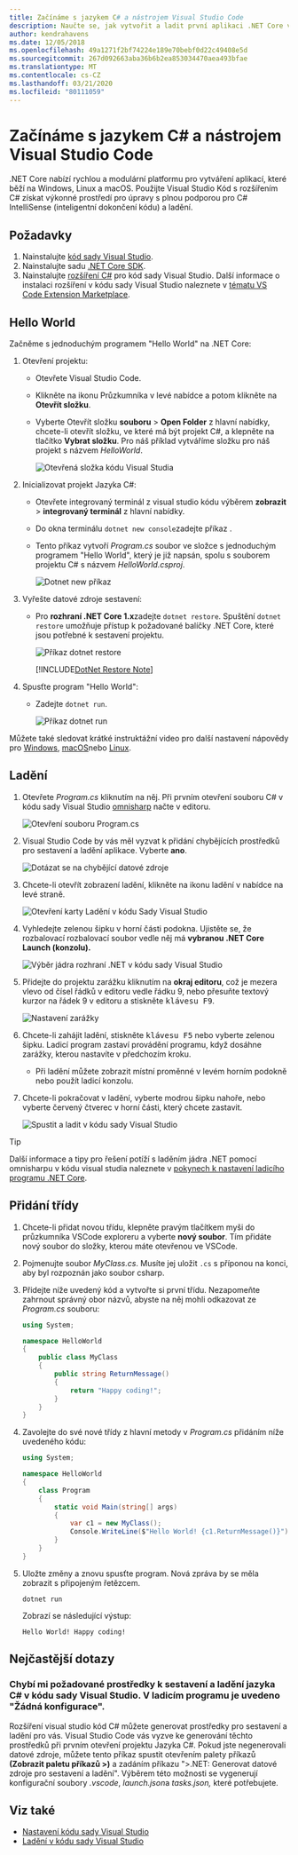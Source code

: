 ```yaml
---
title: Začínáme s jazykem C# a nástrojem Visual Studio Code
description: Naučte se, jak vytvořit a ladit první aplikaci .NET Core v jazyce C# pomocí kódu sady Visual Studio.
author: kendrahavens
ms.date: 12/05/2018
ms.openlocfilehash: 49a1271f2bf74224e189e70bebf0d22c49408e5d
ms.sourcegitcommit: 267d092663aba36b6b2ea853034470aea493bfae
ms.translationtype: MT
ms.contentlocale: cs-CZ
ms.lasthandoff: 03/21/2020
ms.locfileid: "80111059"
---
```

# <a name="get-started-with-c-and-visual-studio-code"></a>Začínáme s jazykem C# a nástrojem Visual Studio Code

.NET Core nabízí rychlou a modulární platformu pro vytváření aplikací, které běží na Windows, Linux a macOS. Použijte Visual Studio Kód s rozšířením C# získat výkonné prostředí pro úpravy s plnou podporou pro C# IntelliSense (inteligentní dokončení kódu) a ladění.

## <a name="prerequisites"></a>Požadavky

1. Nainstalujte [kód sady Visual Studio](https://code.visualstudio.com/).
2. Nainstalujte sadu [.NET Core SDK](https://dotnet.microsoft.com/download).
3. Nainstalujte [rozšíření C#](https://marketplace.visualstudio.com/items?itemName=ms-dotnettools.csharp) pro kód sady Visual Studio. Další informace o instalaci rozšíření v kódu sady Visual Studio naleznete v [tématu VS Code Extension Marketplace](https://code.visualstudio.com/docs/editor/extension-gallery).

## <a name="hello-world"></a>Hello World

Začněme s jednoduchým programem "Hello World" na .NET Core:

1. Otevření projektu:

    - Otevřete Visual Studio Code.
    - Klikněte na ikonu Průzkumníka v levé nabídce a potom klikněte na **Otevřít složku**.
    - Vyberte Otevřít složku **souboru** > **Open Folder** z hlavní nabídky, chcete-li otevřít složku, ve které má být projekt C#, a klepněte na tlačítko **Vybrat složku**. Pro náš příklad vytváříme složku pro náš projekt s názvem *HelloWorld*.

      ![Otevřená složka kódu Visual Studia](media/with-visual-studio-code/vs-code-open-folder.png)

2. Inicializovat projekt Jazyka C#:

    - Otevřete integrovaný terminál z visual studio kódu výběrem **zobrazit** > **integrovaný terminál** z hlavní nabídky.
    - Do okna terminálu `dotnet new console`zadejte příkaz .
    - Tento příkaz vytvoří *Program.cs* soubor ve složce s jednoduchým programem "Hello World", který je již napsán, spolu s souborem projektu C# s názvem *HelloWorld.csproj*.

      ![Dotnet new příkaz](media/with-visual-studio-code/dotnet-new-command.png)

3. Vyřešte datové zdroje sestavení:

    - Pro **rozhraní .NET Core 1.x**zadejte `dotnet restore`. Spuštění `dotnet restore` umožňuje přístup k požadované balíčky .NET Core, které jsou potřebné k sestavení projektu.

      ![Příkaz dotnet restore](media/with-visual-studio-code/dotnet-restore-command.png)

      [!INCLUDE[DotNet Restore Note](~/includes/dotnet-restore-note.md)]

4. Spusťte program "Hello World":

    - Zadejte `dotnet run`.

      ![Příkaz dotnet run](media/with-visual-studio-code/dotnet-run-command.png)

Můžete také sledovat krátké instruktážní video pro další nastavení nápovědy pro [Windows](https://channel9.msdn.com/Blogs/dotnet/Get-started-with-VS-Code-using-CSharp-and-NET-Core), [macOS](https://channel9.msdn.com/Blogs/dotnet/Get-started-with-VS-Code-using-CSharp-and-NET-Core-on-MacOS)nebo [Linux](https://channel9.msdn.com/Blogs/dotnet/Get-started-with-VS-Code-Csharp-dotnet-Core-Ubuntu).

## <a name="debug"></a>Ladění

1. Otevřete *Program.cs* kliknutím na něj. Při prvním otevření souboru C# v kódu sady Visual Studio [omnisharp](https://www.omnisharp.net/) načte v editoru.

    ![Otevření souboru Program.cs](media/with-visual-studio-code/open-program-cs.png)

2. Visual Studio Code by vás měl vyzvat k přidání chybějících prostředků pro sestavení a ladění aplikace. Vyberte **ano**.

    ![Dotázat se na chybějící datové zdroje](media/with-visual-studio-code/missing-assets.png)

3. Chcete-li otevřít zobrazení ladění, klikněte na ikonu ladění v nabídce na levé straně.

    ![Otevření karty Ladění v kódu Sady Visual Studio](media/with-visual-studio-code/open-debug-tab.png)

4. Vyhledejte zelenou šipku v horní části podokna. Ujistěte se, že rozbalovací rozbalovací soubor vedle něj má **vybranou .NET Core Launch (konzolu).**

    ![Výběr jádra rozhraní .NET v kódu sady Visual Studio](media/with-visual-studio-code/select-net-core.png)

5. Přidejte do projektu zarážku kliknutím na **okraj editoru**, což je mezera vlevo od čísel řádků v editoru vedle řádku 9, nebo přesuňte textový kurzor na řádek 9 v editoru a stiskněte <kbd>klávesu F9</kbd>.

    ![Nastavení zarážky](media/with-visual-studio-code/set-breakpoint-vs-code.png)

6. Chcete-li zahájit ladění, stiskněte <kbd>klávesu F5</kbd> nebo vyberte zelenou šipku. Ladicí program zastaví provádění programu, když dosáhne zarážky, kterou nastavíte v předchozím kroku.
    - Při ladění můžete zobrazit místní proměnné v levém horním podokně nebo použít ladicí konzolu.

7. Chcete-li pokračovat v ladění, vyberte modrou šipku nahoře, nebo vyberte červený čtverec v horní části, který chcete zastavit.

    ![Spustit a ladit v kódu sady Visual Studio](media/with-visual-studio-code/run-debug-vs-code.png)

> [!TIP]
> Další informace a tipy pro řešení potíží s laděním jádra .NET pomocí omnisharpu v kódu visual studia naleznete v [pokynech k nastavení ladicího programu .NET Core](https://github.com/OmniSharp/omnisharp-vscode/blob/master/debugger.md).

## <a name="add-a-class"></a>Přidání třídy

1. Chcete-li přidat novou třídu, klepněte pravým tlačítkem myši do průzkumníka VSCode exploreru a vyberte **nový soubor**. Tím přidáte nový soubor do složky, kterou máte otevřenou ve VSCode.
2. Pojmenujte soubor *MyClass.cs*. Musíte jej uložit `.cs` s příponou na konci, aby byl rozpoznán jako soubor csharp.
3. Přidejte níže uvedený kód a vytvořte si první třídu. Nezapomeňte zahrnout správný obor názvů, abyste na něj mohli odkazovat ze *Program.cs* souboru:

    ``` csharp
    using System;

    namespace HelloWorld
    {
        public class MyClass
        {
            public string ReturnMessage()
            {
                return "Happy coding!";
            }
        }
    }
    ```

4. Zavolejte do své nové třídy z hlavní metody v *Program.cs* přidáním níže uvedeného kódu:

    ```csharp
    using System;

    namespace HelloWorld
    {
        class Program
        {
            static void Main(string[] args)
            {
                var c1 = new MyClass();
                Console.WriteLine($"Hello World! {c1.ReturnMessage()}");
            }
        }
    }
    ```

5. Uložte změny a znovu spusťte program. Nová zpráva by se měla zobrazit s připojeným řetězcem.

    ```dotnetcli
    dotnet run
    ```

    Zobrazí se následující výstup:

    ```console
    Hello World! Happy coding!
    ```

## <a name="faq"></a>Nejčastější dotazy

### <a name="im-missing-required-assets-to-build-and-debug-c-in-visual-studio-code-my-debugger-says-no-configuration"></a>Chybí mi požadované prostředky k sestavení a ladění jazyka C# v kódu sady Visual Studio. V ladicím programu je uvedeno "Žádná konfigurace".

Rozšíření visual studio kód C# můžete generovat prostředky pro sestavení a ladění pro vás. Visual Studio Code vás vyzve ke generování těchto prostředků při prvním otevření projektu Jazyka C#. Pokud jste negenerovali datové zdroje, můžete tento příkaz spustit otevřením palety příkazů **(Zobrazit paletu příkazů >)** a zadáním příkazu ">.NET: Generovat datové zdroje pro sestavení a ladění". Výběrem této možnosti se vygenerují konfigurační soubory *.vscode*, *launch.json*a *tasks.json,* které potřebujete.

## <a name="see-also"></a>Viz také

- [Nastavení kódu sady Visual Studio](https://code.visualstudio.com/docs/setup/setup-overview)
- [Ladění v kódu sady Visual Studio](https://code.visualstudio.com/Docs/editor/debugging)
